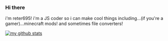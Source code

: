 ### Hi there
i'm reter695! i'm a JS coder so i can make cool things including...(if you're a gamer)...minecraft mods!
and sometimes file converters!




[![my github stats](https://github-readme-stats.vercel.app/api?username=reter695)](https://github.com/anuraghazra/github-readme-stats)
 
